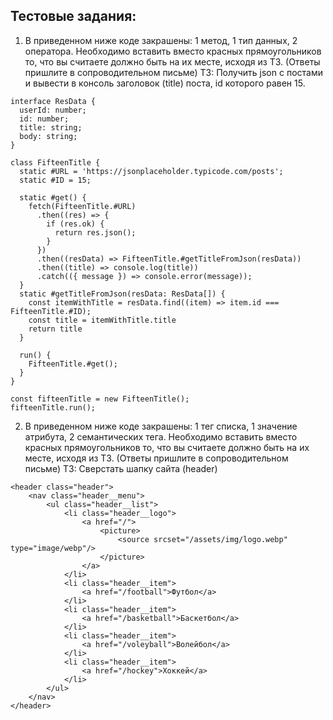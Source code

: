 ## **Тестовые задания:**
1) В приведенном ниже коде закрашены: 1 метод, 1 тип данных, 2
оператора. Необходимо вставить вместо красных прямоугольников то, что
вы считаете должно быть на их месте, исходя из ТЗ. (Ответы пришлите в
сопроводительном письме)
ТЗ: Получить json с постами и вывести в консоль заголовок (title) поста, id
которого равен 15.
```
interface ResData {
  userId: number;
  id: number;
  title: string;
  body: string;
}

class FifteenTitle {
  static #URL = 'https://jsonplaceholder.typicode.com/posts';
  static #ID = 15;

  static #get() {
    fetch(FifteenTitle.#URL)
      .then((res) => {
        if (res.ok) {
          return res.json();
        }
      })
      .then((resData) => FifteenTitle.#getTitleFromJson(resData))
      .then((title) => console.log(title))
      .catch(({ message }) => console.error(message));
  }
  static #getTitleFromJson(resData: ResData[]) {
    const itemWithTitle = resData.find((item) => item.id === FifteenTitle.#ID);
    const title = itemWithTitle.title
    return title
  }

  run() {
    FifteenTitle.#get();
  }
}

const fifteenTitle = new FifteenTitle();
fifteenTitle.run();
```

2) В приведенном ниже коде закрашены: 1 тег списка, 1 значение
атрибута, 2 семантических тега. Необходимо вставить вместо красных
прямоугольников то, что вы считаете должно быть на их месте, исходя из
ТЗ. (Ответы пришлите в сопроводительном письме)
ТЗ: Сверстать шапку сайта (header)
```
<header class="header">
    <nav class="header__menu">
        <ul class="header__list">
            <li class="header__logo">
                <a href="/">
                    <picture>
                        <source srcset="/assets/img/logo.webp" type="image/webp"/>
                    </picture>
                </a>
            </li>
            <li class="header__item">
                <a href="/football">Футбол</a>
            </li>
            <li class="header__item">
                <a href="/basketball">Баскетбол</a>
            </li>
            <li class="header__item">
                <a href="/voleyball">Волейбол</a>
            </li>
            <li class="header__item">
                <a href="/hockey">Хоккей</a>
            </li>
        </ul>
    </nav>
</header>
```